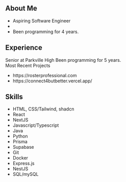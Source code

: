 <h2>About Me</h2>
<ul>
<li>Aspiring Software Engineer<li>
<li>Been programming for 4 years.</li>
</ul>

<h2>Experience</h2>
Senior at Parkville High
Been programming for 5 years. <br>
Most Recent Projects
<ul>
  <li>https://rosterprofessional.com</li>
  <li>https://connect4butbetter.vercel.app/</li>
</ul>
<h2>Skills</h2>
<ul>
  <li>HTML, CSS/Tailwind, shadcn</li>
  <li>React</li>
  <li>NextJS</li>
  <li>Javascript/Typescript</li>
  <li>Java</li>
  <li>Python</li>

  <li>Prisma</li>
  <li>Supabase</li>

  <li>Git</li>
  <li>Docker</li>
  
  <li>Express.js</li>
  <li>NestJS</li>
  <li>SQL/mySQL</li>
</ul>
